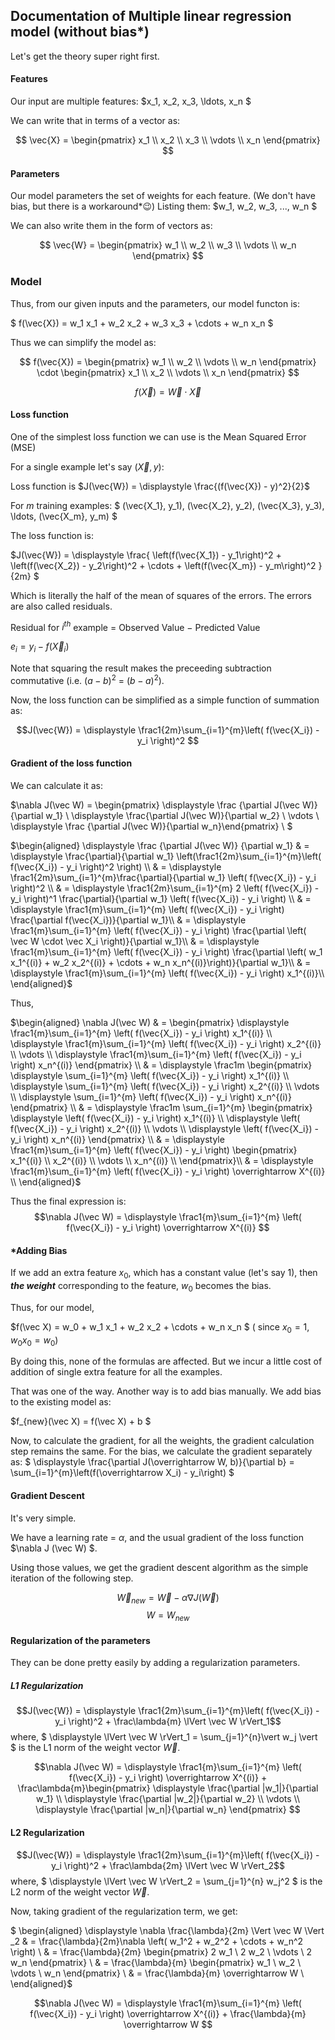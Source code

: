 
## Documentation of Multiple linear regression model (without bias*)

Let's get the theory super right first.

#### Features

Our input are multiple features:
$x_1, x_2, x_3, \ldots, x_n $

We can write that in terms of a vector as:

$$ \vec{X} = \begin{pmatrix}
    x_1 \\ 
    x_2 \\ 
    x_3 \\ 
    \vdots \\ 
    x_n 
\end{pmatrix} $$

#### Parameters

Our model parameters the set of weights for each feature. (We don't have bias, but there is a workaround*😉) Listing them: 
$w_1, w_2, w_3, ..., w_n $

We can also write them in the form of vectors as:

$$ \vec{W} = \begin{pmatrix} 
    w_1 \\ 
    w_2 \\ 
    w_3 \\ 
    \vdots 
    \\ w_n 
\end{pmatrix} $$

### Model

Thus, from our given inputs and the parameters, our model functon is:

$ f(\vec{X}) = w_1 x_1 + w_2 x_2 + w_3 x_3 + \cdots + w_n x_n $

Thus we can simplify the model as:

$$ f(\vec{X}) = \begin{pmatrix} 
    w_1 \\ 
    w_2 \\ 
    \vdots \\ 
    w_n 
\end{pmatrix} \cdot \begin{pmatrix} 
    x_1 \\ 
    x_2 \\ 
    \vdots \\ 
    x_n
\end{pmatrix} $$

$$ f(\vec X) = \vec W \cdot \vec X$$


#### Loss function

One of the simplest loss function we can use is the Mean Squared Error (MSE)

For a single example let's say $(\vec{X}, y)$:

Loss function is 
 $J(\vec{W}) = \displaystyle \frac{(f(\vec{X}) - y)^2}{2}$

For $m$ training examples: 
$ (\vec{X_1}, y_1), (\vec{X_2}, y_2), (\vec{X_3}, y_3), \ldots,  (\vec{X_m}, y_m) $

The loss function is:

$J(\vec{W}) = \displaystyle \frac{
    \left(f(\vec{X_1}) - y_1\right)^2 + 
    \left(f(\vec{X_2}) - y_2\right)^2 + 
    \cdots + 
    \left(f(\vec{X_m}) - y_m\right)^2
}{2m} $

Which is literally the half of the mean of squares of the errors.
The errors are also called residuals.

Residual for $i^{th}$ example = Observed Value $-$ Predicted Value

$e_i = y_i - f(\vec{X}_i)$

Note that squaring the result makes the preceeding subtraction commutative (i.e. $(a-b)^2$ = $(b-a)^2$).

Now, the loss function can be simplified as a simple function of summation as:

$$J(\vec{W}) = \displaystyle \frac1{2m}\sum_{i=1}^{m}\left( f(\vec{X_i}) - y_i  \right)^2 $$


#### Gradient of the loss function

We can calculate it as:

$\nabla J(\vec W) = \begin{pmatrix} \displaystyle \frac {\partial J(\vec W)}{\partial w_1} \\ \displaystyle \frac{\partial J(\vec W)}{\partial w_2} \\ \vdots \\ \displaystyle \frac {\partial J(\vec W)}{\partial w_n}\end{pmatrix} \\  $

$\begin{aligned}
    \displaystyle \frac {\partial J(\vec W)} {\partial w_1} & =  \displaystyle \frac{\partial}{\partial w_1} \left(\frac1{2m}\sum_{i=1}^{m}\left( f(\vec{X_i}) - y_i  \right)^2 \right) \\
    & = \displaystyle \frac1{2m}\sum_{i=1}^{m}\frac{\partial}{\partial w_1}  \left( f(\vec{X_i}) - y_i  \right)^2  \\
    & = \displaystyle \frac1{2m}\sum_{i=1}^{m} 2 \left( f(\vec{X_i}) - y_i  \right)^1 \frac{\partial}{\partial w_1}  \left( f(\vec{X_i}) - y_i  \right)  \\
    & = \displaystyle \frac1{m}\sum_{i=1}^{m} \left( f(\vec{X_i}) - y_i  \right) \frac{\partial f(\vec{X_i})}{\partial w_1}\\
    & = \displaystyle \frac1{m}\sum_{i=1}^{m} \left( f(\vec{X_i}) - y_i  \right) \frac{\partial \left( \vec W \cdot \vec X_i \right)}{\partial w_1}\\
    & = \displaystyle \frac1{m}\sum_{i=1}^{m} \left( f(\vec{X_i}) - y_i  \right) \frac{\partial \left( w_1 x_1^{(i)} + w_2 x_2^{(i)} + \cdots + w_n x_n^{(i)}\right)}{\partial w_1}\\
    & = \displaystyle \frac1{m}\sum_{i=1}^{m} \left( f(\vec{X_i}) - y_i  \right) x_1^{(i)}\\
\end{aligned}$

Thus,

$\begin{aligned}
\nabla J(\vec W) & = \begin{pmatrix} 
    \displaystyle \frac1{m}\sum_{i=1}^{m} \left( f(\vec{X_i}) - y_i  \right) x_1^{(i)} \\
    \displaystyle \frac1{m}\sum_{i=1}^{m} \left( f(\vec{X_i}) - y_i  \right) x_2^{(i)} \\
    \vdots \\
    \displaystyle \frac1{m}\sum_{i=1}^{m} \left( f(\vec{X_i}) - y_i  \right) x_n^{(i)}
\end{pmatrix} \\
& = \displaystyle \frac1m \begin{pmatrix} 
    \displaystyle \sum_{i=1}^{m} \left( f(\vec{X_i}) - y_i  \right) x_1^{(i)} \\
    \displaystyle \sum_{i=1}^{m} \left( f(\vec{X_i}) - y_i  \right) x_2^{(i)} \\
    \vdots \\
    \displaystyle \sum_{i=1}^{m} \left( f(\vec{X_i}) - y_i  \right) x_n^{(i)}
\end{pmatrix} \\
& = \displaystyle \frac1m \sum_{i=1}^{m} \begin{pmatrix} 
    \displaystyle \left( f(\vec{X_i}) - y_i  \right) x_1^{(i)} \\
    \displaystyle \left( f(\vec{X_i}) - y_i  \right) x_2^{(i)} \\
    \vdots \\
    \displaystyle \left( f(\vec{X_i}) - y_i  \right) x_n^{(i)}
\end{pmatrix} \\
& = \displaystyle \frac1{m}\sum_{i=1}^{m} \left( f(\vec{X_i}) - y_i  \right) \begin{pmatrix}
    x_1^{(i)} \\
    x_2^{(i)} \\
    \vdots \\
    x_n^{(i)} \\
\end{pmatrix}\\
& = \displaystyle \frac1{m}\sum_{i=1}^{m}  \left( f(\vec{X_i}) - y_i  \right) \overrightarrow X^{(i)}
 \\
\end{aligned}$

Thus the final expression is:
$$\nabla J(\vec W) = \displaystyle \frac1{m}\sum_{i=1}^{m}  \left( f(\vec{X_i}) - y_i  \right) \overrightarrow X^{(i)}
$$


#### *Adding Bias
If we add an extra feature $x_0$, which has a constant value (let's say $1$), then ***the weight*** corresponding to the feature, ${w_0}$ becomes the bias.

Thus, for our model,

$f(\vec X) = w_0 + w_1 x_1 + w_2 x_2 + \cdots + w_n x_n $ ( since $x_0 = 1, w_0 x_0 = w_0$)

By doing this, none of the formulas are affected. But we incur a little cost of addition of single extra feature for all the examples.

That was one of the way. Another way is to add bias manually.
We add bias to the existing model as:

$f_{new}(\vec X) = f(\vec X) + b $

Now, to calculate the gradient, for all the weights, the gradient calculation step remains the same. For the bias, we calculate the gradient separately as:
$ \displaystyle \frac{\partial J(\overrightarrow W, b)}{\partial b} = \sum_{i=1}^{m}\left(f(\overrightarrow X_i) - y_i\right) $

#### Gradient Descent

It's very simple.

We have a learning rate = $\alpha$, and the usual gradient of the loss function $\nabla J (\vec W) $.

Using those values, we get the gradient descent algorithm as the simple iteration of the following step.

$$\vec W_{new} = \vec W - \alpha \nabla J (\vec W)$$
$$W = W_{new}$$
#### Regularization of the parameters
They can be done pretty easily by adding a regularization parameters.

##### L1 Regularization

$$J(\vec{W}) = \displaystyle \frac1{2m}\sum_{i=1}^{m}\left( f(\vec{X_i}) - y_i  \right)^2  + \frac\lambda{m} \lVert \vec W \rVert_1$$
where, $ \displaystyle \lVert \vec W \rVert_1 = \sum_{j=1}^{n}\vert w_j \vert $ is the L1 norm of the weight vector $\vec W$.

$$\nabla J(\vec W) = \displaystyle \frac1{m}\sum_{i=1}^{m}  \left( f(\vec{X_i}) - y_i  \right) \overrightarrow X^{(i)} + \frac\lambda{m}\begin{pmatrix} \displaystyle \frac{\partial |w_1|}{\partial w_1} \\ \displaystyle \frac{\partial |w_2|}{\partial w_2} \\ \vdots \\ \displaystyle \frac{\partial |w_n|}{\partial w_n} \end{pmatrix}
$$

#### L2 Regularization

$$J(\vec{W}) = \displaystyle \frac1{2m}\sum_{i=1}^{m}\left( f(\vec{X_i}) - y_i  \right)^2  + \frac\lambda{2m} \lVert \vec W \rVert_2$$
where, $ \displaystyle \lVert \vec W \rVert_2 = \sum_{j=1}^{n} w_j^2 $ is the L2 norm of the weight vector $\vec W$.

Now, taking gradient of the regularization term, we get:

$ \begin{aligned}
    \displaystyle \nabla \frac{\lambda}{2m} \Vert \vec W \Vert _2 
    & = \frac{\lambda}{2m}\nabla \left( w_1^2 + w_2^2 + \cdots + w_n^2 \right) \\
    & = \frac{\lambda}{2m} \begin{pmatrix}
            2 w_1 \\ 2 w_2 \\ \vdots \\ 2 w_n
        \end{pmatrix} \\
    & = \frac{\lambda}{m} \begin{pmatrix}
            w_1 \\ w_2 \\ \vdots \\ w_n 
        \end{pmatrix} \\
    & = \frac{\lambda}{m} \overrightarrow W \\
\end{aligned}$

$$\nabla J(\vec W) = \displaystyle \frac1{m}\sum_{i=1}^{m}  \left( f(\vec{X_i}) - y_i  \right) \overrightarrow X^{(i)} + \frac{\lambda}{m} \overrightarrow W
$$
